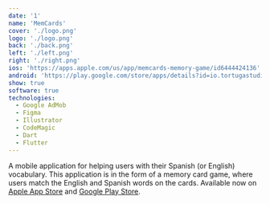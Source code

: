 ```yaml
---
date: '1'
name: 'MemCards'
cover: './logo.png'
logo: './logo.png'
back: './back.png'
left: './left.png'
right: './right.png'
ios: 'https://apps.apple.com/us/app/memcards-memory-game/id6444424136'
android: 'https://play.google.com/store/apps/details?id=io.tortugastudios.memcards&hl=en&gl=US'
show: true
software: true
technologies:
  - Google AdMob
  - Figma
  - Illustrator
  - CodeMagic
  - Dart
  - Flutter
---
```


A mobile application for helping users with their Spanish (or English) vocabulary. This application is in the form of a memory card game, where users match the English and Spanish words on the cards. Available now on [Apple App Store](https://apps.apple.com/us/app/memcards-memory-game/id6444424136) and [Google Play Store](https://play.google.com/store/apps/details?id=io.tortugastudios.memcards&hl=en&gl=US).
